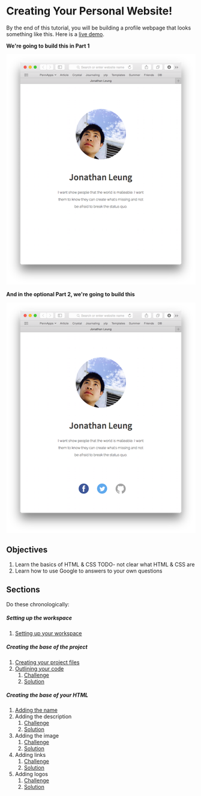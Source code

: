 # Creating Your Personal Website!

By the end of this tutorial, you will be building a profile webpage that looks something like this. Here is a 
[live demo](https://rawgit.com/hackedu/hack-camp/20618752b7afa95bbbc5c5ba80c17874ec5e0a35/cohort_4/playbook/workshops/portfolio/src/final_portfolio/index.html).

**We're going to build this in Part 1**

![](img/final_screenshot_0.png)

**And in the optional Part 2, we're going to build this**

![](img/final_screenshot.png)

## Objectives

1. Learn the basics of HTML & CSS TODO- not clear what HTML & CSS are
2. Learn how to use Google to answers to your own questions

## Sections

Do these chronologically:

##### Setting up the workspace
1. [Setting up your workspace](c9_setup.md)

##### Creating the base of the project

1. [Creating your project files](file_creation.md)
1. [Outlining your code](outlining.md)
    1. [Challenge](outlining_challenge.md)
    1. [Solution](outlining_solution.md)

##### Creating the base of your HTML

1. [Adding the name](heading_challenge.md)
1. Adding the description
    1. [Challenge](description_challenge.md)
    1. [Solution](description_solution.md)
1. Adding the image
    1. [Challenge](image_challenge.md)
    1. [Solution](image_solution.md)
1. Adding links
    1. [Challenge](links_challenge.md)
    1. [Solution](links_solution.md)
1. Adding logos
    1. [Challenge](logos_challenge.md)
    1. [Solution](logos_solution.md)


